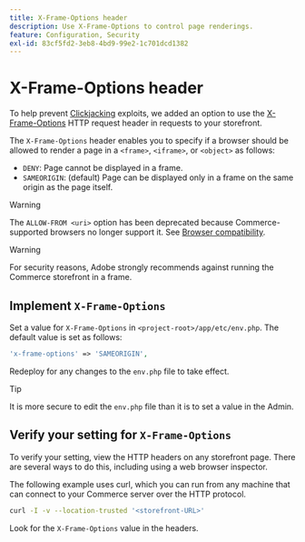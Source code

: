 ```yaml
---
title: X-Frame-Options header
description: Use X-Frame-Options to control page renderings.
feature: Configuration, Security
exl-id: 83cf5fd2-3eb8-4bd9-99e2-1c701dcd1382
---
```

# X-Frame-Options header

To help prevent [Clickjacking](https://owasp.org/www-community/attacks/Clickjacking) exploits, we added an option to use the [X-Frame-Options](https://datatracker.ietf.org/doc/html/rfc7034) HTTP request header in requests to your storefront.

The `X-Frame-Options` header enables you to specify if a browser should be allowed to render a page in a `<frame>`, `<iframe>`, or `<object>` as follows:

- `DENY`: Page cannot be displayed in a frame.
- `SAMEORIGIN`: (default) Page can be displayed only in a frame on the same origin as the page itself.

>[!WARNING]
>
>The `ALLOW-FROM <uri>` option has been deprecated because Commerce-supported browsers no longer support it. See [Browser compatibility](https://developer.mozilla.org/en-US/docs/Web/HTTP/Headers/X-Frame-Options#browser_compatibility).

>[!WARNING]
>
>For security reasons, Adobe strongly recommends against running the Commerce storefront in a frame.

## Implement `X-Frame-Options`

Set a value for `X-Frame-Options` in `<project-root>/app/etc/env.php`. The default value is set as follows:

```php
'x-frame-options' => 'SAMEORIGIN',
```

Redeploy for any changes to the `env.php` file to take effect.

>[!TIP]
>
>It is more secure to edit the `env.php` file than it is to set a value in the Admin.

## Verify your setting for `X-Frame-Options`

To verify your setting, view the HTTP headers on any storefront page. There are several ways to do this, including using a web browser inspector.

The following example uses curl, which you can run from any machine that can connect to your Commerce server over the HTTP protocol.

```bash
curl -I -v --location-trusted '<storefront-URL>'
```

Look for the `X-Frame-Options` value in the headers.
